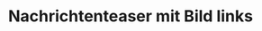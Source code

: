 ---
layout: modul
title: Nachrichtenteaser mit Bild links
description: Modul, das eine Nachricht in kompakter Form anzeigt mit dem Aufmacherbild links und dem Text rechts. Im Textfeld werden die Nachrichtenrubrik, Titel, Datum, Beschreibung sowie der Nachrichtentext angezeigt. Ebenso wird auf die tatsächliche Nachrichtenseite verlinkt.
department: modul
name: modul-news-teaser-img-left
img: /media/konzepte/module/modul_news_teaser_img_left.png
---